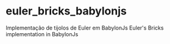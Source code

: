 # euler_bricks_babylonjs
Implementação de tijolos de Euler em BabylonJs
Euler's Bricks implementation in BabylonJs
